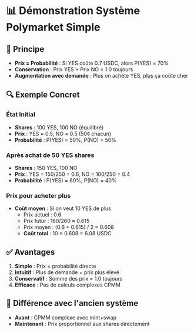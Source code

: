 # 📊 Démonstration Système Polymarket Simple

## 🎯 Principe
- **Prix = Probabilité** : Si YES coûte 0.7 USDC, alors P(YES) = 70%
- **Conservation** : Prix YES + Prix NO = 1.0 toujours
- **Augmentation avec demande** : Plus on achète YES, plus ça coûte cher

## 🔍 Exemple Concret

### État Initial
- **Shares** : 100 YES, 100 NO (équilibré)
- **Prix** : YES = 0.5, NO = 0.5 (50¢ chacun)
- **Probabilité** : P(YES) = 50%, P(NO) = 50%

### Après achat de 50 YES shares
- **Shares** : 150 YES, 100 NO
- **Prix** : YES = 150/250 = 0.6, NO = 100/250 = 0.4
- **Probabilité** : P(YES) = 60%, P(NO) = 40%

### Prix pour acheter plus
- **Coût moyen** : Si on veut 10 YES de plus
  - Prix actuel : 0.6
  - Prix futur : 160/260 ≈ 0.615
  - Prix moyen : (0.6 + 0.615) / 2 ≈ 0.608
  - **Coût total** : 10 × 0.608 = 6.08 USDC

## ✅ Avantages
1. **Simple** : Prix = probabilité directe
2. **Intuitif** : Plus de demande = prix plus élevé
3. **Conservatif** : Somme des prix = 1.0 toujours
4. **Efficace** : Pas de calculs complexes CPMM

## 🔄 Différence avec l'ancien système
- **Avant** : CPMM complexe avec mint+swap
- **Maintenant** : Prix proportionnel aux shares directement
